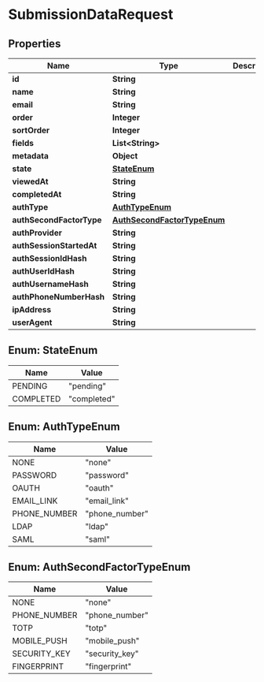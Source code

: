 

# SubmissionDataRequest


## Properties

Name | Type | Description | Notes
------------ | ------------- | ------------- | -------------
**id** | **String** |  | 
**name** | **String** |  | 
**email** | **String** |  | 
**order** | **Integer** |  | 
**sortOrder** | **Integer** |  | 
**fields** | **List&lt;String&gt;** |  | 
**metadata** | **Object** |  | 
**state** | [**StateEnum**](#StateEnum) |  | 
**viewedAt** | **String** |  |  [optional]
**completedAt** | **String** |  |  [optional]
**authType** | [**AuthTypeEnum**](#AuthTypeEnum) |  |  [optional]
**authSecondFactorType** | [**AuthSecondFactorTypeEnum**](#AuthSecondFactorTypeEnum) |  |  [optional]
**authProvider** | **String** |  |  [optional]
**authSessionStartedAt** | **String** |  |  [optional]
**authSessionIdHash** | **String** |  |  [optional]
**authUserIdHash** | **String** |  |  [optional]
**authUsernameHash** | **String** |  |  [optional]
**authPhoneNumberHash** | **String** |  |  [optional]
**ipAddress** | **String** |  |  [optional]
**userAgent** | **String** |  |  [optional]



## Enum: StateEnum

Name | Value
---- | -----
PENDING | &quot;pending&quot;
COMPLETED | &quot;completed&quot;



## Enum: AuthTypeEnum

Name | Value
---- | -----
NONE | &quot;none&quot;
PASSWORD | &quot;password&quot;
OAUTH | &quot;oauth&quot;
EMAIL_LINK | &quot;email_link&quot;
PHONE_NUMBER | &quot;phone_number&quot;
LDAP | &quot;ldap&quot;
SAML | &quot;saml&quot;



## Enum: AuthSecondFactorTypeEnum

Name | Value
---- | -----
NONE | &quot;none&quot;
PHONE_NUMBER | &quot;phone_number&quot;
TOTP | &quot;totp&quot;
MOBILE_PUSH | &quot;mobile_push&quot;
SECURITY_KEY | &quot;security_key&quot;
FINGERPRINT | &quot;fingerprint&quot;




